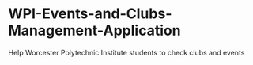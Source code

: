 # WPI-Events-and-Clubs-Management-Application
Help Worcester Polytechnic Institute students to check clubs and events

